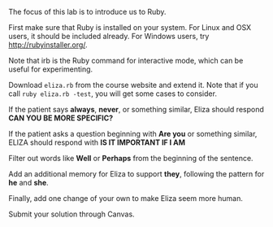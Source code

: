 The focus of this lab is to introduce us to Ruby.

First make sure that Ruby is installed on your system.  For Linux and OSX users, it should be included already.  For Windows users, try http://rubyinstaller.org/.

Note that irb is the Ruby command for interactive mode, which can be useful for experimenting.

Download `eliza.rb` from the course website and extend it.
Note that if you call `ruby eliza.rb -test`, you will get some cases to consider.

If the patient says **always**, **never**, or something similar, Eliza should respond **CAN YOU BE MORE SPECIFIC?**

If the patient asks a question beginning with **Are you** or something similar, ELIZA should respond with **IS IT IMPORTANT IF I AM <original statement>**

Filter out words like **Well** or **Perhaps** from the beginning of the sentence.

Add an additional memory for Eliza to support **they**, following the pattern for **he** and **she**.

Finally, add one change of your own to make Eliza seem more human.

Submit your solution through Canvas.
